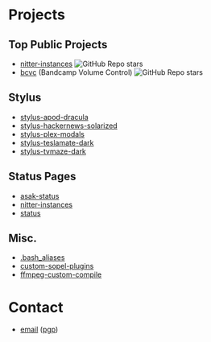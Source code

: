# Projects

## Top Public Projects

* [nitter-instances](https://github.com/xnaas/nitter-instances) ![GitHub Repo stars](https://img.shields.io/github/stars/xnaas/nitter-instances?color=d4af37&style=flat-square)
* [bcvc](https://github.com/xnaas/bcvc) (Bandcamp Volume Control) ![GitHub Repo stars](https://img.shields.io/github/stars/xnaas/bcvc?color=d4af37&style=flat-square)

## Stylus

* [stylus-apod-dracula](https://github.com/xnaas/stylus-apod-dracula)
* [stylus-hackernews-solarized](https://github.com/xnaas/stylus-hackernews-solarized)
* [stylus-plex-modals](https://github.com/xnaas/stylus-plex-modals)
* [stylus-teslamate-dark](https://github.com/xnaas/stylus-teslamate-dark)
* [stylus-tvmaze-dark](https://github.com/xnaas/stylus-tvmaze-dark)

## Status Pages

* [asak-status](https://github.com/xnaas/asak-status)
* [nitter-instances](https://github.com/xnaas/nitter-instances)
* [status](https://github.com/xnaas/status)

## Misc.

* [.bash_aliases](https://github.com/xnaas/.bash_aliases)
* [custom-sopel-plugins](https://github.com/xnaas/custom-sopel-plugins)
* [ffmpeg-custom-compile](https://github.com/xnaas/ffmpeg-custom-compile)

# Contact

* [email](mailto:me@xnaas.info) ([pgp](https://github.com/xnaas/pgp))
